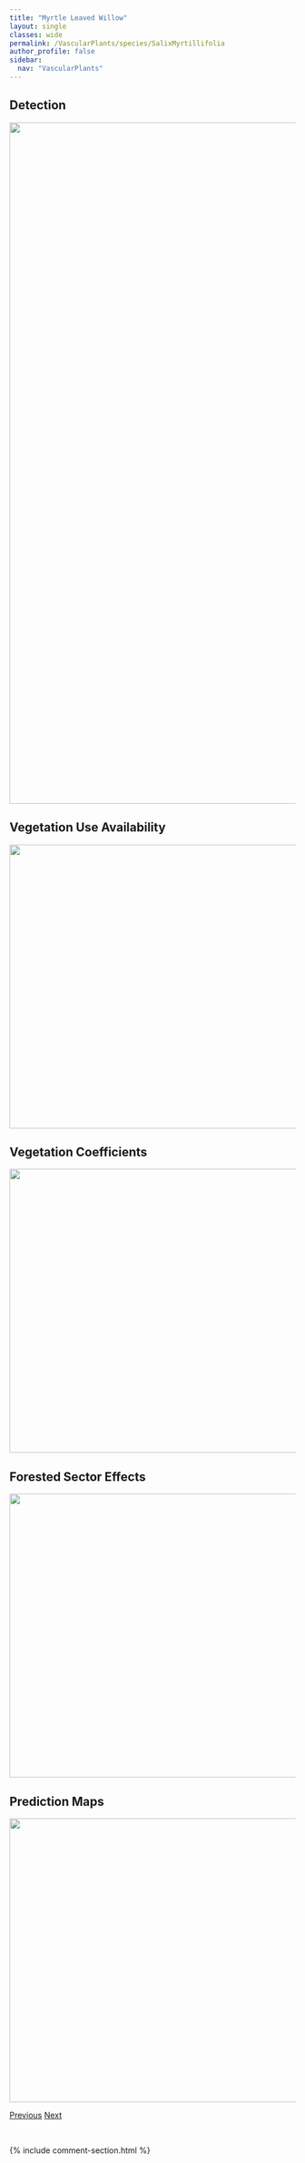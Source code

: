```yaml
---
title: "Myrtle Leaved Willow"
layout: single
classes: wide
permalink: /VascularPlants/species/SalixMyrtillifolia
author_profile: false
sidebar:
  nav: "VascularPlants"
---
```


<h2>Detection</h2>

<a href="https://drive.google.com/uc?export=view&id=1nw45pdwLi04EBYMcMuMTd5CY_tnc6NJz">
<img src="https://drive.google.com/uc?export=view&id=1nw45pdwLi04EBYMcMuMTd5CY_tnc6NJz" height = "1200" width = "800">
</a>


<h2>Vegetation Use Availability</h2>

<a href="https://drive.google.com/uc?export=view&id=15iU19lo-zE9Y8lSjzlnw8i5SJUtWn0Eq">
<img src="https://drive.google.com/uc?export=view&id=15iU19lo-zE9Y8lSjzlnw8i5SJUtWn0Eq" height = "500" width = "1000">
</a>


<h2>Vegetation Coefficients</h2>

<a href="https://drive.google.com/uc?export=view&id=1lQ1D2yJuxSXEnwttAFlz50ggwQBtr5fe">
<img src="https://drive.google.com/uc?export=view&id=1lQ1D2yJuxSXEnwttAFlz50ggwQBtr5fe" height = "500" width = "1000">
</a>


<h2>Forested Sector Effects</h2>

<a href="https://drive.google.com/uc?export=view&id=1Bsy0OAYLoz8nQcY1TmHExp5eJNI0RLI9">
<img src="https://drive.google.com/uc?export=view&id=1Bsy0OAYLoz8nQcY1TmHExp5eJNI0RLI9" height = "500" width = "1000">
</a>


<h2>Prediction Maps</h2>

<a href="https://drive.google.com/uc?export=view&id=11QTg9vNdaNcl2vwd93UCgcPimGmbxAvb">
<img src="https://drive.google.com/uc?export=view&id=11QTg9vNdaNcl2vwd93UCgcPimGmbxAvb" height = "500" width = "1000">
</a>


<a href="/DevelopmentWebsite/VascularPlants/species/SalixMeyeriana" class="pagination--pager" title="Salix meyeriana">Previous</a> <a href="/DevelopmentWebsite/VascularPlants/species/SalixNivalis" class="pagination--pager" title="Salix nivalis">Next</a>

<p>&nbsp;</p>

{% include comment-section.html %}
